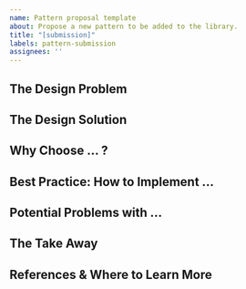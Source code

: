 ```yaml
---
name: Pattern proposal template
about: Propose a new pattern to be added to the library.
title: "[submission]"
labels: pattern-submission
assignees: ''
---
```


## The Design Problem

## The Design Solution

## Why Choose ... ?

## Best Practice: How to Implement ...

## Potential Problems with ...

## The Take Away

## References & Where to Learn More
